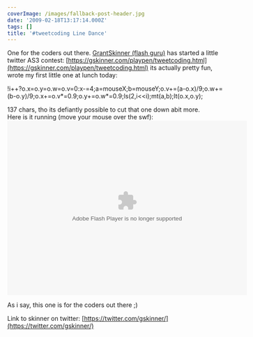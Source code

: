 ```yaml
---
coverImage: /images/fallback-post-header.jpg
date: '2009-02-18T13:17:14.000Z'
tags: []
title: '#tweetcoding Line Dance'
---
```


One for the coders out there. [GrantSkinner (flash guru)](https://gskinner.com) has started a little twitter AS3 contest: [https://gskinner.com/playpen/tweetcoding.html](https://gskinner.com/playpen/tweetcoding.html) its actually pretty fun, wrote my first little one at lunch today:

<!-- more -->

!i++?o.x=o.y=o.w=o.v=0:x-=4;a=mouseX;b=mouseY;o.v+=(a-o.x)/9;o.w+=(b-o.y)/9;o.x+=o.v*=0.9;o.y+=o.w*=0.9;ls(2,i&lt;&lt;i);mt(a,b);lt(o.x,o.y);

<div id=":zg" class="ArwC7c ckChnd">137 chars, tho its defiantly possible to cut that one down abit more.</div>
<div class="ArwC7c ckChnd"></div>
<div class="ArwC7c ckChnd">Here is it running (move your mouse over the swf):</div>
<div class="ArwC7c ckChnd"><object width="550" height="400" data="/flash/tweetcoding/mikeysee01.swf" type="application/x-shockwave-flash"><param name="src" value="/flash/tweetcoding/mikeysee01.swf" /></object>

As i say, this one is for the coders out there ;)

Link to skinner on twitter: [https://twitter.com/gskinner/](https://twitter.com/gskinner/)</div>
